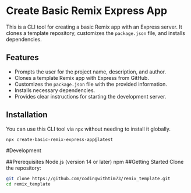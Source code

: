 # Create Basic Remix Express App

This is a CLI tool for creating a basic Remix app with an Express server. It clones a template repository, customizes the `package.json` file, and installs dependencies.

## Features

- Prompts the user for the project name, description, and author.
- Clones a template Remix app with Express from GitHub.
- Customizes the `package.json` file with the provided information.
- Installs necessary dependencies.
- Provides clear instructions for starting the development server.

## Installation

You can use this CLI tool via `npx` without needing to install it globally.

```sh
npx create-basic-remix-express-app@latest
```
#Development

##Prerequisites
Node.js (version 14 or later)
npm
##Getting Started
Clone the repository:
```sh
git clone https://github.com/codingwithtim73/remix_template.git
cd remix_template

